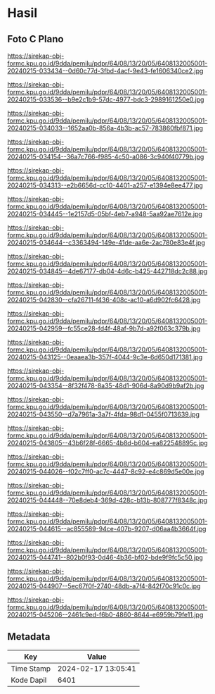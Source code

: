 # Hasil

## Foto C Plano

https://sirekap-obj-formc.kpu.go.id/9dda/pemilu/pdpr/64/08/13/20/05/6408132005001-20240215-033434--0d60c77d-3fbd-4acf-9e43-fe1606340ce2.jpg

https://sirekap-obj-formc.kpu.go.id/9dda/pemilu/pdpr/64/08/13/20/05/6408132005001-20240215-033536--b9e2c1b9-57dc-4977-bdc3-2989161250e0.jpg

https://sirekap-obj-formc.kpu.go.id/9dda/pemilu/pdpr/64/08/13/20/05/6408132005001-20240215-034033--1652aa0b-856a-4b3b-ac57-783860fbf871.jpg

https://sirekap-obj-formc.kpu.go.id/9dda/pemilu/pdpr/64/08/13/20/05/6408132005001-20240215-034154--36a7c766-f985-4c50-a086-3c940f40779b.jpg

https://sirekap-obj-formc.kpu.go.id/9dda/pemilu/pdpr/64/08/13/20/05/6408132005001-20240215-034313--e2b6656d-cc10-4401-a257-e1394e8ee477.jpg

https://sirekap-obj-formc.kpu.go.id/9dda/pemilu/pdpr/64/08/13/20/05/6408132005001-20240215-034445--1e2157d5-05bf-4eb7-a948-5aa92ae7612e.jpg

https://sirekap-obj-formc.kpu.go.id/9dda/pemilu/pdpr/64/08/13/20/05/6408132005001-20240215-034644--c3363494-149e-41de-aa6e-2ac780e83e4f.jpg

https://sirekap-obj-formc.kpu.go.id/9dda/pemilu/pdpr/64/08/13/20/05/6408132005001-20240215-034845--4de67177-db04-4d6c-b425-442718dc2c88.jpg

https://sirekap-obj-formc.kpu.go.id/9dda/pemilu/pdpr/64/08/13/20/05/6408132005001-20240215-042830--cfa26711-f436-408c-ac10-a6d902fc6428.jpg

https://sirekap-obj-formc.kpu.go.id/9dda/pemilu/pdpr/64/08/13/20/05/6408132005001-20240215-042959--fc55ce28-fd4f-48af-9b7d-a92f063c379b.jpg

https://sirekap-obj-formc.kpu.go.id/9dda/pemilu/pdpr/64/08/13/20/05/6408132005001-20240215-043125--0eaaea3b-357f-4044-9c3e-6d650d171381.jpg

https://sirekap-obj-formc.kpu.go.id/9dda/pemilu/pdpr/64/08/13/20/05/6408132005001-20240215-043354--8f32f478-8a35-48d1-906d-8a90d9b9af2b.jpg

https://sirekap-obj-formc.kpu.go.id/9dda/pemilu/pdpr/64/08/13/20/05/6408132005001-20240215-043550--d7a7961a-3a7f-4fda-98d1-0455f0713639.jpg

https://sirekap-obj-formc.kpu.go.id/9dda/pemilu/pdpr/64/08/13/20/05/6408132005001-20240215-043805--43b6f28f-6665-4b8d-b604-ea822548895c.jpg

https://sirekap-obj-formc.kpu.go.id/9dda/pemilu/pdpr/64/08/13/20/05/6408132005001-20240215-044026--f02c7ff0-ac7c-4447-8c92-e4c869d5e00e.jpg

https://sirekap-obj-formc.kpu.go.id/9dda/pemilu/pdpr/64/08/13/20/05/6408132005001-20240215-044448--70e8deb4-369d-428c-b13b-808777f8348c.jpg

https://sirekap-obj-formc.kpu.go.id/9dda/pemilu/pdpr/64/08/13/20/05/6408132005001-20240215-044615--ac855589-94ce-407b-9207-d06aa4b3664f.jpg

https://sirekap-obj-formc.kpu.go.id/9dda/pemilu/pdpr/64/08/13/20/05/6408132005001-20240215-044741--802b0f93-0d46-4b36-bf02-bde9f9fc5c50.jpg

https://sirekap-obj-formc.kpu.go.id/9dda/pemilu/pdpr/64/08/13/20/05/6408132005001-20240215-044907--5ec67f0f-2740-48db-a7f4-842f70c91c0c.jpg

https://sirekap-obj-formc.kpu.go.id/9dda/pemilu/pdpr/64/08/13/20/05/6408132005001-20240215-045206--2461c9ed-f6b0-4860-8644-e6959b79fe11.jpg


## Metadata

| Key        | Value               |
| ---------- | ------------------- |
| Time Stamp | 2024-02-17 13:05:41 |
| Kode Dapil | 6401                |



